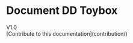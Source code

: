 <div class=“hero-title”>

<h1> Document DD Toybox</h1>
V1.0<br />
[Contribute to this documentation](contribution/)

</div>
